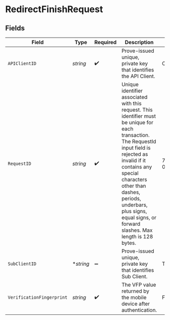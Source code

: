 # RedirectFinishRequest


## Fields

| Field                                                                                                                                                                                                                                                                                                     | Type                                                                                                                                                                                                                                                                                                      | Required                                                                                                                                                                                                                                                                                                  | Description                                                                                                                                                                                                                                                                                               | Example                                                                                                                                                                                                                                                                                                   |
| --------------------------------------------------------------------------------------------------------------------------------------------------------------------------------------------------------------------------------------------------------------------------------------------------------- | --------------------------------------------------------------------------------------------------------------------------------------------------------------------------------------------------------------------------------------------------------------------------------------------------------- | --------------------------------------------------------------------------------------------------------------------------------------------------------------------------------------------------------------------------------------------------------------------------------------------------------- | --------------------------------------------------------------------------------------------------------------------------------------------------------------------------------------------------------------------------------------------------------------------------------------------------------- | --------------------------------------------------------------------------------------------------------------------------------------------------------------------------------------------------------------------------------------------------------------------------------------------------------- |
| `APIClientID`                                                                                                                                                                                                                                                                                             | *string*                                                                                                                                                                                                                                                                                                  | :heavy_check_mark:                                                                                                                                                                                                                                                                                        | Prove-issued unique, private key that identifies the API Client.                                                                                                                                                                                                                                          | C6f1j294x70dY3l76xU6                                                                                                                                                                                                                                                                                      |
| `RequestID`                                                                                                                                                                                                                                                                                               | *string*                                                                                                                                                                                                                                                                                                  | :heavy_check_mark:                                                                                                                                                                                                                                                                                        | Unique identifier associated with this request. This identifier must be unique for each transaction. The RequestId input field is rejected as invalid if it contains any special characters other than dashes, periods, underbars, plus signs, equal signs, or forward slashes. Max length is 128 bytes.<br/> | 7f8390e0-90b3-11e1-b0c4-0800200c9a66                                                                                                                                                                                                                                                                      |
| `SubClientID`                                                                                                                                                                                                                                                                                             | **string*                                                                                                                                                                                                                                                                                                 | :heavy_minus_sign:                                                                                                                                                                                                                                                                                        | Prove-issued unique, private key that identifies Sub Client.                                                                                                                                                                                                                                              | ThisIsMyCustomerId222                                                                                                                                                                                                                                                                                     |
| `VerificationFingerprint`                                                                                                                                                                                                                                                                                 | *string*                                                                                                                                                                                                                                                                                                  | :heavy_check_mark:                                                                                                                                                                                                                                                                                        | The VFP value returned by the mobile device after authentication.                                                                                                                                                                                                                                         | F22440010AC782406249CFE0560F68EF                                                                                                                                                                                                                                                                          |
